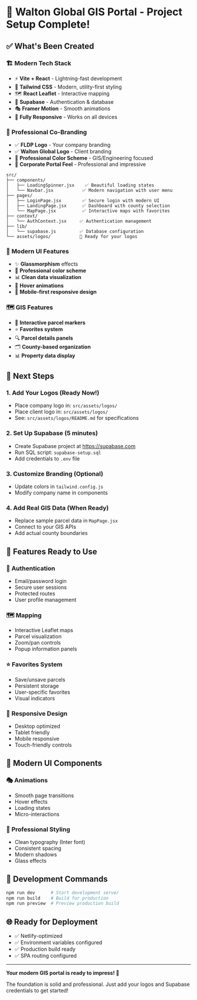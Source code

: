 # 🎉 Walton Global GIS Portal - Project Setup Complete!

## ✅ What's Been Created

### 🏗️ **Modern Tech Stack**
- ⚡ **Vite + React** - Lightning-fast development
- 🎨 **Tailwind CSS** - Modern, utility-first styling
- 🗺️ **React Leaflet** - Interactive mapping
- 🔐 **Supabase** - Authentication & database
- 🎭 **Framer Motion** - Smooth animations
- 📱 **Fully Responsive** - Works on all devices

### 🎨 **Professional Co-Branding**
- ✅ **FLDP Logo** - Your company branding
- ✅ **Walton Global Logo** - Client branding
- 🎨 **Professional Color Scheme** - GIS/Engineering focused
- 💼 **Corporate Portal Feel** - Professional and impressive
```
src/
├── components/
│   ├── LoadingSpinner.jsx    ✅ Beautiful loading states
│   └── Navbar.jsx           ✅ Modern navigation with user menu
├── pages/
│   ├── LoginPage.jsx        ✅ Secure login with modern UI
│   ├── LandingPage.jsx      ✅ Dashboard with county selection
│   └── MapPage.jsx          ✅ Interactive maps with favorites
├── context/
│   └── AuthContext.jsx     ✅ Authentication management
├── lib/
│   └── supabase.js         ✅ Database configuration
└── assets/logos/           📁 Ready for your logos
```

### 🎨 **Modern UI Features**
- ✨ **Glassmorphism** effects
- 🌙 **Professional color scheme**
- 📊 **Clean data visualization**
- 🎯 **Hover animations**
- 📱 **Mobile-first responsive design**

### 🗺️ **GIS Features**
- 📍 **Interactive parcel markers**
- ⭐ **Favorites system**
- 🔍 **Parcel details panels**
- 🗂️ **County-based organization**
- 📊 **Property data display**

## 🚀 **Next Steps**

### 1. **Add Your Logos** (Ready Now!)
- Place company logo in: `src/assets/logos/`
- Place client logo in: `src/assets/logos/`
- See: `src/assets/logos/README.md` for specifications

### 2. **Set Up Supabase** (5 minutes)
- Create Supabase project at https://supabase.com
- Run SQL script: `supabase-setup.sql`
- Add credentials to `.env` file

### 3. **Customize Branding** (Optional)
- Update colors in `tailwind.config.js`
- Modify company name in components

### 4. **Add Real GIS Data** (When Ready)
- Replace sample parcel data in `MapPage.jsx`
- Connect to your GIS APIs
- Add actual county boundaries

## 🎯 **Features Ready to Use**

### 🔐 **Authentication**
- Email/password login
- Secure user sessions
- Protected routes
- User profile management

### 🗺️ **Mapping**
- Interactive Leaflet maps
- Parcel visualization
- Zoom/pan controls
- Popup information panels

### ⭐ **Favorites System**
- Save/unsave parcels
- Persistent storage
- User-specific favorites
- Visual indicators

### 📱 **Responsive Design**
- Desktop optimized
- Tablet friendly
- Mobile responsive
- Touch-friendly controls

## 🎨 **Modern UI Components**

### 🎭 **Animations**
- Smooth page transitions
- Hover effects
- Loading states
- Micro-interactions

### 🌟 **Professional Styling**
- Clean typography (Inter font)
- Consistent spacing
- Modern shadows
- Glass effects

## 🔧 **Development Commands**

```bash
npm run dev      # Start development server
npm run build    # Build for production
npm run preview  # Preview production build
```

## 🌐 **Ready for Deployment**

- ✅ Netlify-optimized
- ✅ Environment variables configured
- ✅ Production build ready
- ✅ SPA routing configured

---

**Your modern GIS portal is ready to impress! 🎉**

The foundation is solid and professional. Just add your logos and Supabase credentials to get started!
